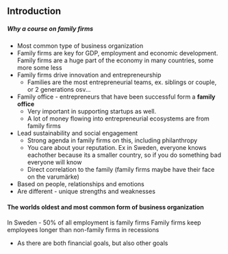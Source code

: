 ## Introduction

##### Why a course on family firms
- Most common type of business organization
- Family firms are key for GDP, employment and economic development. Family firms are a huge part of the economy in many countries, some more some less
- Family firms drive innovation and entrepreneurship
	- Families are the most entrepreneurial teams, ex. siblings or couple, or 2 generations osv...
- Family office - entrepreneurs that have been successful form a **family office**
	- Very important in supporting startups as well.
	- A lot of money flowing into entrepreneurial ecosystems are from family firms
- Lead sustainability and social engagement
	- Strong agenda in family firms on this, including philanthropy
	- You care about your reputation. Ex in Sweden, everyone knows eachother because its a smaller country, so if you do something bad everyone will know
	- Direct correlation to the family (family firms maybe have their face on the varumärke)
- Based on people, relationships and emotions
- Are different - unique strengths and weaknesses

#### The worlds oldest and most common form of business organization
In Sweden - 50% of all employment is family firms
Family firms keep employees longer than non-family firms in recessions
- As there are both financial goals, but also other goals